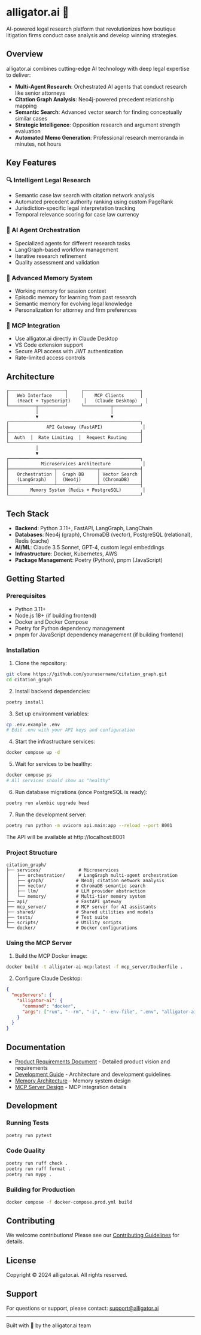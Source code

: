 # alligator.ai 🐊

AI-powered legal research platform that revolutionizes how boutique litigation firms conduct case analysis and develop winning strategies.

## Overview

alligator.ai combines cutting-edge AI technology with deep legal expertise to deliver:

- **Multi-Agent Research**: Orchestrated AI agents that conduct research like senior attorneys
- **Citation Graph Analysis**: Neo4j-powered precedent relationship mapping
- **Semantic Search**: Advanced vector search for finding conceptually similar cases
- **Strategic Intelligence**: Opposition research and argument strength evaluation
- **Automated Memo Generation**: Professional research memoranda in minutes, not hours

## Key Features

### 🔍 Intelligent Legal Research
- Semantic case law search with citation network analysis
- Automated precedent authority ranking using custom PageRank
- Jurisdiction-specific legal interpretation tracking
- Temporal relevance scoring for case law currency

### 🤖 AI Agent Orchestration
- Specialized agents for different research tasks
- LangGraph-based workflow management
- Iterative research refinement
- Quality assessment and validation

### 💾 Advanced Memory System
- Working memory for session context
- Episodic memory for learning from past research
- Semantic memory for evolving legal knowledge
- Personalization for attorney and firm preferences

### 🔌 MCP Integration
- Use alligator.ai directly in Claude Desktop
- VS Code extension support
- Secure API access with JWT authentication
- Rate-limited access controls

## Architecture

```
┌─────────────────────┐     ┌─────────────────────┐
│   Web Interface     │     │    MCP Clients      │
│   (React + TypeScript)     │   (Claude Desktop)   │
└──────────┬──────────┘     └──────────┬──────────┘
           │                           │
           ▼                           ▼
┌─────────────────────────────────────────────────┐
│              API Gateway (FastAPI)               │
├─────────────────────────────────────────────────┤
│  Auth  │  Rate Limiting  │  Request Routing     │
└─────────────────────────────────────────────────┘
           │
           ▼
┌─────────────────────────────────────────────────┐
│            Microservices Architecture            │
├─────────────────┬───────────────┬───────────────┤
│   Orchestration │  Graph DB     │ Vector Search │
│   (LangGraph)   │  (Neo4j)      │ (ChromaDB)    │
├─────────────────┴───────────────┴───────────────┤
│        Memory System (Redis + PostgreSQL)        │
└─────────────────────────────────────────────────┘
```

## Tech Stack

- **Backend**: Python 3.11+, FastAPI, LangGraph, LangChain
- **Databases**: Neo4j (graph), ChromaDB (vector), PostgreSQL (relational), Redis (cache)
- **AI/ML**: Claude 3.5 Sonnet, GPT-4, custom legal embeddings
- **Infrastructure**: Docker, Kubernetes, AWS
- **Package Management**: Poetry (Python), pnpm (JavaScript)

## Getting Started

### Prerequisites

- Python 3.11+
- Node.js 18+ (if building frontend)
- Docker and Docker Compose
- Poetry for Python dependency management
- pnpm for JavaScript dependency management (if building frontend)

### Installation

1. Clone the repository:
```bash
git clone https://github.com/yourusername/citation_graph.git
cd citation_graph
```

2. Install backend dependencies:
```bash
poetry install
```

3. Set up environment variables:
```bash
cp .env.example .env
# Edit .env with your API keys and configuration
```

4. Start the infrastructure services:
```bash
docker compose up -d
```

5. Wait for services to be healthy:
```bash
docker compose ps
# All services should show as "healthy"
```

6. Run database migrations (once PostgreSQL is ready):
```bash
poetry run alembic upgrade head
```

7. Run the development server:
```bash
poetry run python -m uvicorn api.main:app --reload --port 8001
```

The API will be available at http://localhost:8001

### Project Structure

```
citation_graph/
├── services/              # Microservices
│   ├── orchestration/     # LangGraph multi-agent orchestration
│   ├── graph/            # Neo4j citation network analysis
│   ├── vector/           # ChromaDB semantic search
│   ├── llm/              # LLM provider abstraction
│   └── memory/           # Multi-tier memory system
├── api/                  # FastAPI gateway
├── mcp_server/           # MCP server for AI assistants
├── shared/               # Shared utilities and models
├── tests/                # Test suite
├── scripts/              # Utility scripts
└── docker/               # Docker configurations
```

### Using the MCP Server

1. Build the MCP Docker image:
```bash
docker build -t alligator-ai-mcp:latest -f mcp_server/Dockerfile .
```

2. Configure Claude Desktop:
```json
{
  "mcpServers": {
    "alligator-ai": {
      "command": "docker",
      "args": ["run", "--rm", "-i", "--env-file", ".env", "alligator-ai-mcp:latest"]
    }
  }
}
```

## Documentation

- [Product Requirements Document](PRD.md) - Detailed product vision and requirements
- [Development Guide](CLAUDE.md) - Architecture and development guidelines
- [Memory Architecture](MEMORY_ARCHITECTURE.md) - Memory system design
- [MCP Server Design](MCP_SERVER_DESIGN.md) - MCP integration details

## Development

### Running Tests
```bash
poetry run pytest
```

### Code Quality
```bash
poetry run ruff check .
poetry run ruff format .
poetry run mypy .
```

### Building for Production
```bash
docker compose -f docker-compose.prod.yml build
```

## Contributing

We welcome contributions! Please see our [Contributing Guidelines](CONTRIBUTING.md) for details.

## License

Copyright © 2024 alligator.ai. All rights reserved.

## Support

For questions or support, please contact: support@alligator.ai

---

Built with 🐊 by the alligator.ai team